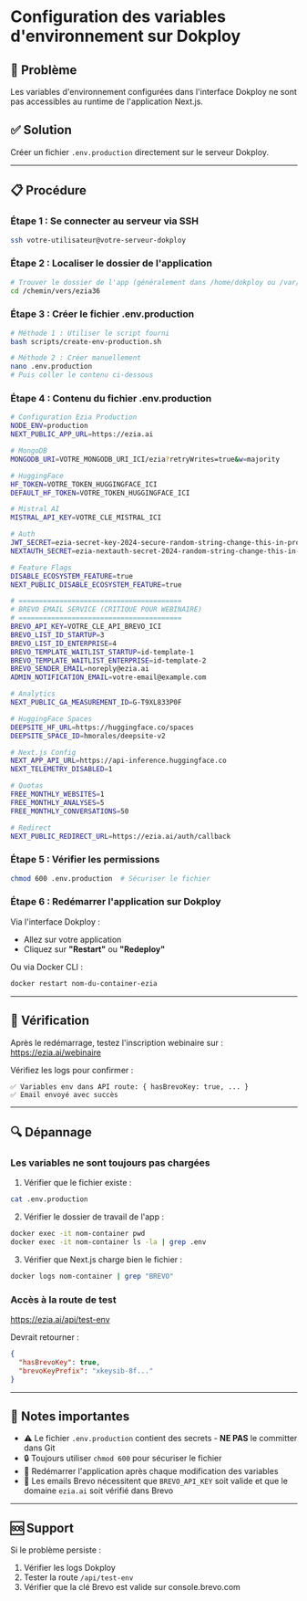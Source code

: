 # Configuration des variables d'environnement sur Dokploy

## 🔴 Problème

Les variables d'environnement configurées dans l'interface Dokploy ne sont pas accessibles au runtime de l'application Next.js.

## ✅ Solution

Créer un fichier `.env.production` directement sur le serveur Dokploy.

---

## 📋 Procédure

### Étape 1 : Se connecter au serveur via SSH

```bash
ssh votre-utilisateur@votre-serveur-dokploy
```

### Étape 2 : Localiser le dossier de l'application

```bash
# Trouver le dossier de l'app (généralement dans /home/dokploy ou /var/lib/dokploy)
cd /chemin/vers/ezia36
```

### Étape 3 : Créer le fichier .env.production

```bash
# Méthode 1 : Utiliser le script fourni
bash scripts/create-env-production.sh

# Méthode 2 : Créer manuellement
nano .env.production
# Puis coller le contenu ci-dessous
```

### Étape 4 : Contenu du fichier .env.production

```bash
# Configuration Ezia Production
NODE_ENV=production
NEXT_PUBLIC_APP_URL=https://ezia.ai

# MongoDB
MONGODB_URI=VOTRE_MONGODB_URI_ICI/ezia?retryWrites=true&w=majority

# HuggingFace
HF_TOKEN=VOTRE_TOKEN_HUGGINGFACE_ICI
DEFAULT_HF_TOKEN=VOTRE_TOKEN_HUGGINGFACE_ICI

# Mistral AI
MISTRAL_API_KEY=VOTRE_CLE_MISTRAL_ICI

# Auth
JWT_SECRET=ezia-secret-key-2024-secure-random-string-change-this-in-production
NEXTAUTH_SECRET=ezia-nextauth-secret-2024-random-string-change-this-in-production

# Feature Flags
DISABLE_ECOSYSTEM_FEATURE=true
NEXT_PUBLIC_DISABLE_ECOSYSTEM_FEATURE=true

# ========================================
# BREVO EMAIL SERVICE (CRITIQUE POUR WEBINAIRE)
# ========================================
BREVO_API_KEY=VOTRE_CLE_API_BREVO_ICI
BREVO_LIST_ID_STARTUP=3
BREVO_LIST_ID_ENTERPRISE=4
BREVO_TEMPLATE_WAITLIST_STARTUP=id-template-1
BREVO_TEMPLATE_WAITLIST_ENTERPRISE=id-template-2
BREVO_SENDER_EMAIL=noreply@ezia.ai
ADMIN_NOTIFICATION_EMAIL=votre-email@example.com

# Analytics
NEXT_PUBLIC_GA_MEASUREMENT_ID=G-T9XL833P0F

# HuggingFace Spaces
DEEPSITE_HF_URL=https://huggingface.co/spaces
DEEPSITE_SPACE_ID=hmorales/deepsite-v2

# Next.js Config
NEXT_APP_API_URL=https://api-inference.huggingface.co
NEXT_TELEMETRY_DISABLED=1

# Quotas
FREE_MONTHLY_WEBSITES=1
FREE_MONTHLY_ANALYSES=5
FREE_MONTHLY_CONVERSATIONS=50

# Redirect
NEXT_PUBLIC_REDIRECT_URL=https://ezia.ai/auth/callback
```

### Étape 5 : Vérifier les permissions

```bash
chmod 600 .env.production  # Sécuriser le fichier
```

### Étape 6 : Redémarrer l'application sur Dokploy

Via l'interface Dokploy :
- Allez sur votre application
- Cliquez sur **"Restart"** ou **"Redeploy"**

Ou via Docker CLI :
```bash
docker restart nom-du-container-ezia
```

---

## 🧪 Vérification

Après le redémarrage, testez l'inscription webinaire sur :
https://ezia.ai/webinaire

Vérifiez les logs pour confirmer :
```
✅ Variables env dans API route: { hasBrevoKey: true, ... }
✅ Email envoyé avec succès
```

---

## 🔍 Dépannage

### Les variables ne sont toujours pas chargées

1. Vérifier que le fichier existe :
```bash
cat .env.production
```

2. Vérifier le dossier de travail de l'app :
```bash
docker exec -it nom-container pwd
docker exec -it nom-container ls -la | grep .env
```

3. Vérifier que Next.js charge bien le fichier :
```bash
docker logs nom-container | grep "BREVO"
```

### Accès à la route de test

https://ezia.ai/api/test-env

Devrait retourner :
```json
{
  "hasBrevoKey": true,
  "brevoKeyPrefix": "xkeysib-8f..."
}
```

---

## 📝 Notes importantes

- ⚠️ Le fichier `.env.production` contient des secrets - **NE PAS** le committer dans Git
- 🔒 Toujours utiliser `chmod 600` pour sécuriser le fichier
- 🔄 Redémarrer l'application après chaque modification des variables
- 📧 Les emails Brevo nécessitent que `BREVO_API_KEY` soit valide et que le domaine `ezia.ai` soit vérifié dans Brevo

---

## 🆘 Support

Si le problème persiste :
1. Vérifier les logs Dokploy
2. Tester la route `/api/test-env`
3. Vérifier que la clé Brevo est valide sur console.brevo.com
